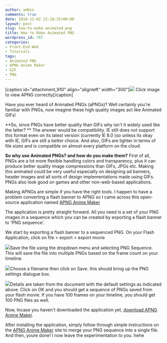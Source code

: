 ```yaml
---
author: admin
comments: true
date: 2010-12-02 22:18:25+00:00
layout: post
slug: how-to-make-animated-png
title: How to Make Animated PNG
wordpress_id: 787
categories:
- Front-End-Web
- Tutorials
tags:
- Animated PNG
- APNG Anime Maker
- GIF
- PNG
---
```


[caption id="attachment_910" align="alignleft" width="300"][![](http://www.reengo.com/wp-content/uploads/2010/12/z21-300x225.png)](http://www.reengo.com/how-to-make-animated-png/z2-2) Click image to view APNG correctly[/caption]

Have you ever heard of Animated PNGs (aPNGs)? Well certainly you're familiar with PNGs, now imagine these high quality images act like Animated GIFs!

**So, since PNGs have better quality than GIFs why isn't it widely used like the latter? **
The answer would be compatibility. IE still does not support this format even on its latest version (currently IE 8.0 )so unless its okay with IE, GIFs are still a better choice. And also, GIFs are lighter in terms of file sizes and is compatible on almost every platform on the cloud.

**So why use Animated PNGs? and how do you make them?**
First of all, PNGs are a lot more flexible handling colors and transparency, plus it can produce better quality image compressions than GIFs, JPGs etc. Making this animated could be very useful especially on designing ad banners, header images and all sorts of design implementations made using GIFs. PNGs also look good on games and other non-web-based applications.

Making APNGs are simple if you have the right tools. I happen to have a problem converting a flash banner to APNG so I came across this open-source application named [APNG Anime Maker](http://sites.google.com/site/cphktool/apng-anime-maker)

The application is pretty straight forward. All you need is a set of your PNG images in a sequence which you can be created by exporting a flash banner to 'PNG sequence'.

We start by exporting a flash banner to a sequenced PNG. On your Flash Application, click on file > export > export movie

[![](http://www.reengo.com/wp-content/uploads/2010/12/apngtut-256x300.jpg)](http://www.reengo.com/how-to-make-animated-png/apngtut)Save the file using the dropdown menu and selecting PNG Sequence. This will save the file into multiple PNGs based on the frame count on your timeline.

[![](http://www.reengo.com/wp-content/uploads/2010/12/apngtut2-300x97.jpg)](http://www.reengo.com/how-to-make-animated-png/apngtut2)Choose a filename then click on Save. this should bring up the PNG settings dialogue box.

[![](http://www.reengo.com/wp-content/uploads/2010/12/apngtut3-300x235.jpg)](http://www.reengo.com/how-to-make-animated-png/apngtut3)Details are taken from the document with the default settings as indicated above. Click on OK and you should get a sequence of PNGs saved from your flash movie. If you have 100 frames on your timeline, you should get 100 PNG files as well.

Now, Incase you haven't downloaded the application yet, [download APNG Anime Maker](http://sites.google.com/site/cphktool/apng-anime-maker/APNGAnimeMaker.rar?attredirects=0&d=1).

After installing the application, simply follow through simple instructions on the [APNG Anime Maker](http://sites.google.com/site/cphktool/apng-anime-maker) site to merge your PNG sequence into a single file. And then, youre done! I now leave the experimentation to you. hehe
